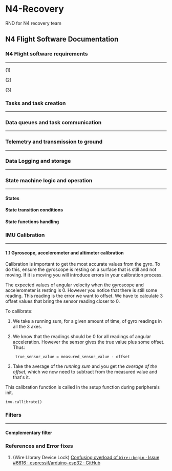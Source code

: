 # N4-Recovery
RND for N4 recovery team

## N4 Flight Software Documentation

### N4 Flight software requirements 

---

(1)

(2)

(3)

### Tasks and task creation

---

### 

### Data queues and task communication

---



### Telemetry and transmission to ground

----



### Data Logging and storage 

---



### State machine logic and operation

---

#### States

#### State transition conditions 

#### State functions handling 



### IMU Calibration

---

#### 1.1 Gyroscope, accelerometer and altimeter calibration

Calibration is important to get the most accurate values from the gyro. To do this, ensure the gyroscope is resting on a surface that is still and not moving. If it is moving you will introduce errors in your calibration process. 

The expected values of angular velocity when the gyroscope and accelerometer is resting is 0. However you notice that there is still some reading. This reading is the error we want to offset.  We have to calculate 3 offset values that bring the sensor reading closer to 0. 

To callibrate:

1. We take a running sum, for a given amount of time,  of gyro readings in all the 3 axes. 

2. We know that the readings should be 0 for all readings of angular acceleration. However the sensor gives the true value plus some offset. Thus:

   ```  true_sensor_value = measured_sensor_value - offset ```

3. Take the average of the *running sum* and you get the *average of the offset*, which we now need to subtract from the measured value and that's it. 

   

This calibration function is called in the setup function during peripherals init. 

``` imu.callibrate() ```



### Filters 

---

#### Complementary filter 



### References and Error fixes

1. (Wire LIbrary Device Lock) [Confusing overload of `Wire::begin` · Issue #6616 · espressif/arduino-esp32 · GitHub](https://github.com/espressif/arduino-esp32/issues/6616)









